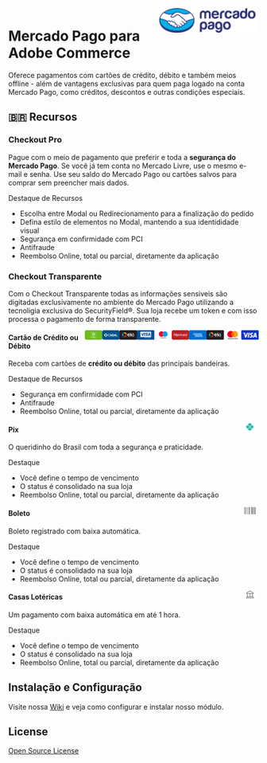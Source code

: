 <img src="view/base/web/images/core/logo.svg" align="right" width="200"/>

# Mercado Pago para Adobe Commerce

Oferece pagamentos com cartões de crédito, débito e também meios offline - além de vantagens exclusivas para quem paga logado na conta Mercado Pago, como créditos, descontos e outras condições especiais.


## 🇧🇷 Recursos


### Checkout Pro
Pague com o meio de pagamento que preferir e toda a <strong>segurança do Mercado Pago</strong>.
Se você já tem conta no Mercado Livre, use o mesmo e-mail e senha.
Use seu saldo do Mercado Pago ou cartões salvos para comprar sem preencher mais dados.

Destaque de Recursos
- Escolha entre Modal ou Redirecionamento para a finalização do pedido
- Defina estilo de elementos no Modal, mantendo a sua identididade visual
- Segurança em confirmidade com PCI
- Antifraude
- Reembolso Online, total ou parcial, diretamente da aplicação

### Checkout Transparente
Com o Checkout Transparente todas as informações sensiveis são digitadas exclusivamente no ambiente do Mercado Pago utilizando a tecnoligia exclusiva do SecurityField®. Sua loja recebe um token e com isso processa o pagamento de forma transparente.


<img src="view/base/web/images/cc/visa.svg" align="right" width="35"/>
<img src="view/base/web/images/cc/master.svg" align="right" width="35"/>
<img src="view/base/web/images/cc/elo.svg" align="right" width="35"/>
<img src="view/base/web/images/cc/amex.svg" align="right" width="35"/>
<img src="view/base/web/images/cc/hipercard.svg" align="right" width="35"/>
<img src="view/base/web/images/cc/debmaster.svg" align="right" width="35"/>
<img src="view/base/web/images/cc/debvisa.svg" align="right" width="35"/>
<img src="view/base/web/images/cc/debelo.svg" align="right" width="35"/>
<img src="view/base/web/images/cc/cabal.svg" align="right" width="35"/>
<img src="view/base/web/images/cc/debcabal.svg" align="right" width="35"/>

#### Cartão de Crédito ou Débito

Receba com cartões de **crédito ou débito** das principais bandeiras.

Destaque de Recursos
- Segurança em confirmidade com PCI
- Antifraude
- Reembolso Online, total ou parcial, diretamente da aplicação

<img src="view/base/web/images/pix/logo.svg" align="right" width="35"/>

#### Pix

O queridinho do Brasil com toda a segurança e praticidade.

Destaque
- Você define o tempo de vencimento
- O status é consolidado na sua loja
- Reembolso Online, total ou parcial, diretamente da aplicação


<img src="view/base/web/images/boleto/logo.svg" align="right" width="35"/>

#### Boleto

Boleto registrado com baixa automática.

Destaque
- Você define o tempo de vencimento
- O status é consolidado na sua loja
- Reembolso Online, total ou parcial, diretamente da aplicação

<img src="view/base/web/images/pec/logo.svg" align="right" width="35"/>

#### Casas Lotéricas

Um pagamento com baixa automática em até 1 hora.

Destaque
- Você define o tempo de vencimento
- O status é consolidado na sua loja
- Reembolso Online, total ou parcial, diretamente da aplicação

## Instalação e Configuração

Visite nossa [Wiki][wiki] e veja como configurar e instalar nosso módulo.

## License

[Open Source License](LICENSE)

   [wiki]: <https://github.com/mercadopago/adb-payment/wiki>
